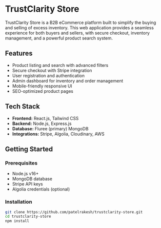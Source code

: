 # TrustClarity Store

TrustClarity Store is a B2B eCommerce platform built to simplify the buying and selling of excess inventory. This web application provides a seamless experience for both buyers and sellers, with secure checkout, inventory management, and a powerful product search system.

##  Features

- Product listing and search with advanced filters
- Secure checkout with Stripe integration
- User registration and authentication
- Admin dashboard for inventory and order management
- Mobile-friendly responsive UI
- SEO-optimized product pages

##  Tech Stack

- **Frontend:** React.js, Tailwind CSS
- **Backend:** Node.js, Express.js
- **Database:**  Fluree (primary) MongoDB
- **Integrations:** Stripe, Algolia, Cloudinary, AWS

##  Getting Started

### Prerequisites

- Node.js v16+
- MongoDB database
- Stripe API keys
- Algolia credentials (optional)

### Installation

```bash
git clone https://github.com/patelrakesh/trustclarity-store.git
cd trustclarity-store
npm install
